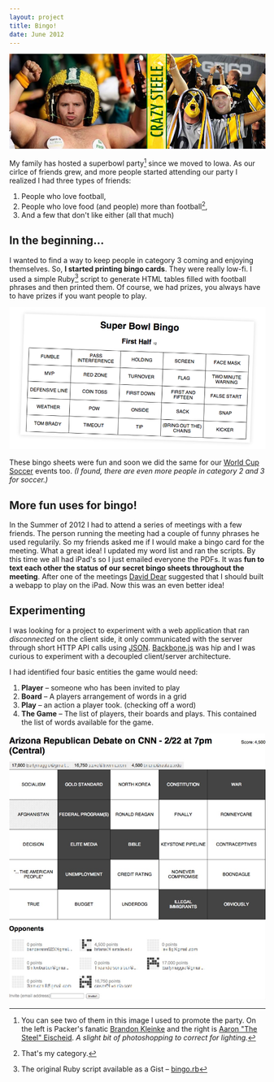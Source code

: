 ```yaml
---
layout: project
title: Bingo!
date: June 2012
--- 
```


<img src="/images/projects/bingo/fans.jpg" class="centered can_shrink" alt="A couple of crazed fans" width="800px"/>

My family has hosted a superbowl party[^1] since we moved to Iowa. As our cirlce of friends grew, and more people started attending our party I realized I had three types of friends:
1. People who love football,
2. People who love food (and people) more than football[^2],
3. And a few that don't like either (all that much)

## In the beginning...

I wanted to find a way to keep people in category 3 coming and enjoying themselves. So, **I started printing bingo cards**. They were really low-fi. I used a simple Ruby[^3] script to generate HTML tables filled with football phrases and then printed them. Of course, we had prizes, you always have to have prizes if you want people to play.

<img src="/images/projects/bingo/card.png" class="centered can_shrink" alt="Football bingo card" width="800px"/>

These bingo sheets were fun and soon we did the same for our [World Cup Soccer](http://www.fifa.com/worldcup/) events too. _(I found, there are even more people in category 2 and 3 for soccer.)_

## More fun uses for bingo!

In the Summer of 2012 I had to attend a series of meetings with a few friends. The person running the meeting had a couple of funny phrases he used regularily. So my friends asked me if I would make a bingo card for the meeting. What a great idea! I updated my word list and ran the scripts. By this time we all had iPad's so I just emailed everyone the PDFs. It was **fun to text each other the status of our secret bingo sheets throughout the meeting**. After one of the meetings [David Dear](http://setwise.com/about/) suggested that I should built a webapp to play on the iPad. Now this was an even better idea! 

## Experimenting

I was looking for a project to experiment with a web application that ran _disconnected_ on the client side, it only communicated with the server through short HTTP API calls using [JSON](http://www.json.org/). [Backbone.js](http://backbonejs.org/) was hip and I was curious to experiment with a decoupled client/server architecture.

I had identified four basic entities the game would need:
1. **Player** &ndash; someone who has been invited to play 
2. **Board** &ndash; A players arrangement of words in a grid
3. **Play** &ndash; an action a player took. (checking off a word)
4. **The Game** &ndash; The list of players, their boards and plays. This contained the list of words available for the game.

<img src="/images/projects/bingo/debate.jpg" class="centered can_shrink" alt="Republican debate online" width="800px"/>


[^1]: You can see two of them in this image I used to promote the party. On the left is Packer's fanatic [Brandon Kleinke](https://www.facebook.com/people/Brandon-Kleinke/16930497) and the right is [Aaron "The Steel" Eischeid](https://twitter.com/aeischeid). _A slight bit of photoshopping to correct for lighting._

[^2]: That's my category.

[^3]: The original Ruby script available as a Gist &ndash; [bingo.rb](https://gist.github.com/banderson623/5685178)